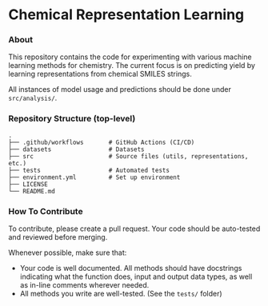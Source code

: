 # Chemical Representation Learning

### About
This repository contains the code for experimenting with various machine learning methods for chemistry. The current focus is on predicting yield by learning representations from chemical SMILES strings.

All instances of model usage and predictions should be done under `src/analysis/`.

### Repository Structure (top-level)
    .
    ├── .github/workflows       # GitHub Actions (CI/CD)
    ├── datasets                # Datasets
    ├── src                     # Source files (utils, representations, etc.)
    ├── tests                   # Automated tests
    ├── environment.yml         # Set up environment
    ├── LICENSE
    └── README.md

### How To Contribute
To contribute, please create a pull request. Your code should be auto-tested and reviewed before merging. 

Whenever possible, make sure that:
- Your code is well documented. All methods should have docstrings indicating what the function does, input and output data types, as well as in-line comments wherever needed.
- All methods you write are well-tested. (See the `tests/` folder)
